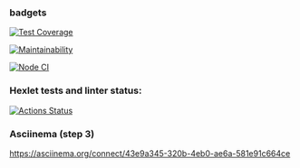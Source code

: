 ### badgets
[![Test Coverage](https://api.codeclimate.com/v1/badges/2c0c199164cab3a5881d/test_coverage)](https://codeclimate.com/github/GordienkoEvgeny/js-starter-project-44/test_coverage)

[![Maintainability](https://api.codeclimate.com/v1/badges/2c0c199164cab3a5881d/maintainability)](https://codeclimate.com/github/GordienkoEvgeny/js-starter-project-44/maintainability)

[![Node CI](https://github.com/GordienkoEvgeny/frontend-bootcamp-project-46/actions/workflows/nodejs.yml/badge.svg)](https://github.com/GordienkoEvgeny/frontend-bootcamp-project-46/actions/workflows/nodejs.yml)

### Hexlet tests and linter status:
[![Actions Status](https://github.com/GordienkoEvgeny/frontend-bootcamp-project-46/workflows/hexlet-check/badge.svg)](https://github.com/GordienkoEvgeny/frontend-bootcamp-project-46/actions)
### Asciinema (step 3)
https://asciinema.org/connect/43e9a345-320b-4eb0-ae6a-581e91c664ce
